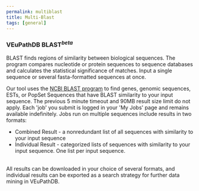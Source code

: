 ```yaml
---
permalink: multiblast
title: Multi-Blast
tags: [general]
---
```


<!-- no need for a title in this page -->

<div class="static-content">
<!-- use h3 for headings -->

<h3>VEuPathDB BLAST<sup><i>beta</i></sup></h3>

<p>BLAST finds regions of similarity between biological sequences. The program compares nucleotide or protein sequences to sequence databases and calculates the statistical significance of matches.  Input a single sequence or several fasta-formatted sequences at once.  </p>

<p>Our tool uses the <a href="https://blast.ncbi.nlm.nih.gov/Blast.cgi" target="_blank">NCBI BLAST program</a> to find genes, genomic sequences, ESTs, or PopSet Sequences that have BLAST similarity to your input sequence. The previous 5 minute timeout and 90MB result size limit do not apply.  Each 'job' you submit is logged in your 'My Jobs' page and remains available indefinitely. Jobs run on multiple sequences include results in two formats:
<br>
<ul>
    <li>Combined Result - a nonredundant list of all sequences with similarity to your input sequence</li>
    <li>Individual Result - categorized lists of sequences with similarity to your input sequence.  One list per input sequence.  </li>
</ul>
<br>
All results can be downloaded in your choice of several formats, and individual results can be exported as a search strategy for further data mining in VEuPathDB.
</p>




</div>
